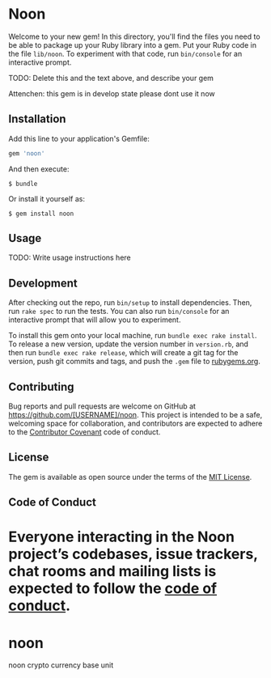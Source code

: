 # Noon

Welcome to your new gem! In this directory, you'll find the files you need to be able to package up your Ruby library into a gem. Put your Ruby code in the file `lib/noon`. To experiment with that code, run `bin/console` for an interactive prompt.

TODO: Delete this and the text above, and describe your gem

Attenchen: this gem is in develop state please dont use it now 

## Installation

Add this line to your application's Gemfile:

```ruby
gem 'noon'
```

And then execute:

    $ bundle

Or install it yourself as:

    $ gem install noon

## Usage

TODO: Write usage instructions here

## Development

After checking out the repo, run `bin/setup` to install dependencies. Then, run `rake spec` to run the tests. You can also run `bin/console` for an interactive prompt that will allow you to experiment.

To install this gem onto your local machine, run `bundle exec rake install`. To release a new version, update the version number in `version.rb`, and then run `bundle exec rake release`, which will create a git tag for the version, push git commits and tags, and push the `.gem` file to [rubygems.org](https://rubygems.org).

## Contributing

Bug reports and pull requests are welcome on GitHub at https://github.com/[USERNAME]/noon. This project is intended to be a safe, welcoming space for collaboration, and contributors are expected to adhere to the [Contributor Covenant](http://contributor-covenant.org) code of conduct.

## License

The gem is available as open source under the terms of the [MIT License](https://opensource.org/licenses/MIT).

## Code of Conduct

Everyone interacting in the Noon project’s codebases, issue trackers, chat rooms and mailing lists is expected to follow the [code of conduct](https://github.com/[USERNAME]/noon/blob/master/CODE_OF_CONDUCT.md).
=======
# noon
noon crypto currency base unit
